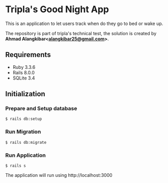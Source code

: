 # Tripla's Good Night App

This is an application to let users track when do they go to bed or wake up.

The repository is part of tripla's technical test, the solution is created by **Ahmad Alangkibar<<alangkibar25@gmail.com>>**.

## Requirements

- Ruby 3.3.6
- Rails 8.0.0
- SQLite 3.4

## Initialization

### Prepare and Setup database

```console
$ rails db:setup
```

### Run Migration

```console
$ rails db:migrate
```

### Run Application
```console
$ rails s
```
The application will run using http://localhost:3000